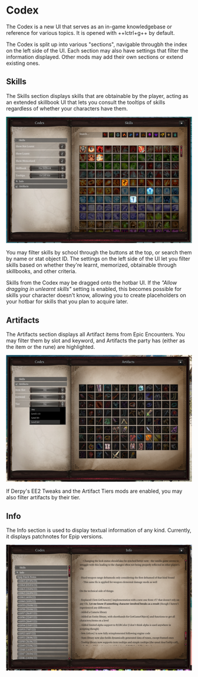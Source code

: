 # Codex
The Codex is a new UI that serves as an in-game knowledgebase or reference for various topics. It is opened with ++lctrl+g++ by default.

The Codex is split up into various "sections", navigable througbh the index on the left side of the UI. Each section may also have settings that filter the information displayed. Other mods may add their own sections or extend existing ones.

## Skills
The Skills section displays skills that are obtainable by the player, acting as an extended skillbook UI that lets you consult the tooltips of skills regardless of whether your characters have them.

![Skills section.](img/codex/skills_section.png)

You may filter skills by school through the buttons at the top, or search them by name or stat object ID. The settings on the left side of the UI let you filter skills based on whether they're learnt, memorized, obtainable through skillbooks, and other criteria.

Skills from the Codex may be dragged onto the hotbar UI. If the *"Allow dragging in unlearnt skills"* setting is enabled, this becomes possible for skills your character doesn't know, allowing you to create placeholders on your hotbar for skills that you plan to acquire later.

## Artifacts
The Artifacts section displays all Artifact items from Epic Encounters. You may filter them by slot and keyword, and Artifacts the party has (either as the item or the rune) are highlighted.

![Artifacts section.](img/codex/artifacts.png)

If Derpy's EE2 Tweaks and the Artifact Tiers mods are enabled, you may also filter artifacts by their tier.

## Info
The Info section is used to display textual information of any kind. Currently, it displays patchnotes for Epip versions.

![Info section.](img/codex/info.png)